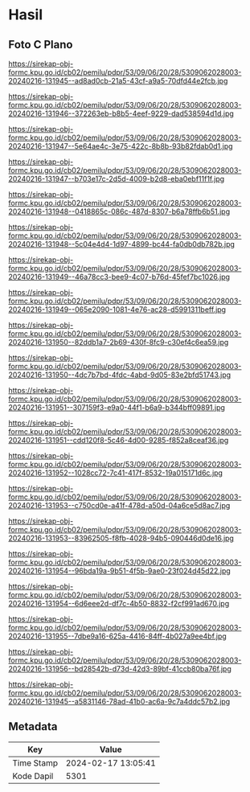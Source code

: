 # Hasil

## Foto C Plano

https://sirekap-obj-formc.kpu.go.id/cb02/pemilu/pdpr/53/09/06/20/28/5309062028003-20240216-131945--ad8ad0cb-21a5-43cf-a9a5-70dfd44e2fcb.jpg

https://sirekap-obj-formc.kpu.go.id/cb02/pemilu/pdpr/53/09/06/20/28/5309062028003-20240216-131946--372263eb-b8b5-4eef-9229-dad538594d1d.jpg

https://sirekap-obj-formc.kpu.go.id/cb02/pemilu/pdpr/53/09/06/20/28/5309062028003-20240216-131947--5e64ae4c-3e75-422c-8b8b-93b82fdab0d1.jpg

https://sirekap-obj-formc.kpu.go.id/cb02/pemilu/pdpr/53/09/06/20/28/5309062028003-20240216-131947--b703e17c-2d5d-4009-b2d8-eba0ebf11f1f.jpg

https://sirekap-obj-formc.kpu.go.id/cb02/pemilu/pdpr/53/09/06/20/28/5309062028003-20240216-131948--0418865c-086c-487d-8307-b6a78ffb6b51.jpg

https://sirekap-obj-formc.kpu.go.id/cb02/pemilu/pdpr/53/09/06/20/28/5309062028003-20240216-131948--5c04e4d4-1d97-4899-bc44-fa0db0db782b.jpg

https://sirekap-obj-formc.kpu.go.id/cb02/pemilu/pdpr/53/09/06/20/28/5309062028003-20240216-131949--46a78cc3-bee9-4c07-b76d-45fef7bc1026.jpg

https://sirekap-obj-formc.kpu.go.id/cb02/pemilu/pdpr/53/09/06/20/28/5309062028003-20240216-131949--065e2090-1081-4e76-ac28-d5991311beff.jpg

https://sirekap-obj-formc.kpu.go.id/cb02/pemilu/pdpr/53/09/06/20/28/5309062028003-20240216-131950--82ddb1a7-2b69-430f-8fc9-c30ef4c6ea59.jpg

https://sirekap-obj-formc.kpu.go.id/cb02/pemilu/pdpr/53/09/06/20/28/5309062028003-20240216-131950--4dc7b7bd-4fdc-4abd-9d05-83e2bfd51743.jpg

https://sirekap-obj-formc.kpu.go.id/cb02/pemilu/pdpr/53/09/06/20/28/5309062028003-20240216-131951--307159f3-e9a0-44f1-b6a9-b344bff09891.jpg

https://sirekap-obj-formc.kpu.go.id/cb02/pemilu/pdpr/53/09/06/20/28/5309062028003-20240216-131951--cdd120f8-5c46-4d00-9285-f852a8ceaf36.jpg

https://sirekap-obj-formc.kpu.go.id/cb02/pemilu/pdpr/53/09/06/20/28/5309062028003-20240216-131952--1028cc72-7c41-417f-8532-19a015171d6c.jpg

https://sirekap-obj-formc.kpu.go.id/cb02/pemilu/pdpr/53/09/06/20/28/5309062028003-20240216-131953--c750cd0e-a41f-478d-a50d-04a6ce5d8ac7.jpg

https://sirekap-obj-formc.kpu.go.id/cb02/pemilu/pdpr/53/09/06/20/28/5309062028003-20240216-131953--83962505-f8fb-4028-94b5-090446d0de16.jpg

https://sirekap-obj-formc.kpu.go.id/cb02/pemilu/pdpr/53/09/06/20/28/5309062028003-20240216-131954--96bda19a-9b51-4f5b-9ae0-23f024d45d22.jpg

https://sirekap-obj-formc.kpu.go.id/cb02/pemilu/pdpr/53/09/06/20/28/5309062028003-20240216-131954--6d6eee2d-df7c-4b50-8832-f2cf991ad670.jpg

https://sirekap-obj-formc.kpu.go.id/cb02/pemilu/pdpr/53/09/06/20/28/5309062028003-20240216-131955--7dbe9a16-625a-4416-84ff-4b027a9ee4bf.jpg

https://sirekap-obj-formc.kpu.go.id/cb02/pemilu/pdpr/53/09/06/20/28/5309062028003-20240216-131956--bd28542b-d73d-42d3-89bf-41ccb80ba76f.jpg

https://sirekap-obj-formc.kpu.go.id/cb02/pemilu/pdpr/53/09/06/20/28/5309062028003-20240216-131945--a5831146-78ad-41b0-ac6a-9c7a4ddc57b2.jpg


## Metadata

| Key        | Value               |
| ---------- | ------------------- |
| Time Stamp | 2024-02-17 13:05:41 |
| Kode Dapil | 5301                |



